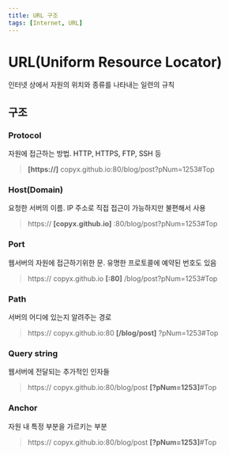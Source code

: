 ```yaml
---
title: URL 구조
tags: [Internet, URL]
---
```


# URL(Uniform Resource Locator)
인터넷 상에서 자원의 위치와 종류를 나타내는 일련의 규칙

## 구조

### Protocol
자원에 접근하는 방법. HTTP, HTTPS, FTP, SSH 등

> **[https://]** copyx.github.io:80/blog/post?pNum=1253#Top

### Host(Domain)
 요청한 서버의 이름. IP 주소로 직접 접근이 가능하지만 불편해서 사용

> https:// **[copyx.github.io]** :80/blog/post?pNum=1253#Top

### Port
웹서버의 자원에 접근하기위한 문. 유명한 프로토콜에 예약된 번호도 있음

> https:// copyx.github.io **[:80]** /blog/post?pNum=1253#Top

### Path
서버의 어디에 있는지 알려주는 경로

> https:// copyx.github.io:80 **[/blog/post]** ?pNum=1253#Top

### Query string
웹서버에 전달되는 추가적인 인자들

> https:// copyx.github.io:80/blog/post **[?pNum=1253]**#Top

### Anchor
자원 내 특정 부분을 가르키는 부분

> https:// copyx.github.io:80/blog/post **[?pNum=1253]**#Top

